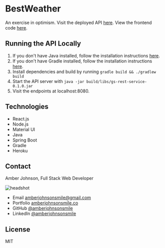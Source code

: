 # BestWeather

An exercise in optimism. Visit the deployed API [here](https://damp-beach-76188.herokuapp.com/weather).
View the frontend code [here](github.com/amberjohnsonsmile/client-best-weather).

## Running the API Locally

1. If you don't have Java installed, follow the installation instructions [here](https://java.com/en/download/help/download_options.xml).
1. If you don't have Gradle installed, follow the installation instructions [here](https://gradle.org/install/).
1. Install dependencies and build by running `gradle build && ./gradlew build`
1. Start the API server with `java -jar build/libs/gs-rest-service-0.1.0.jar`
1. Visit the endpoints at localhost:8080.

## Technologies
* React.js
* Node.js
* Material UI
* Java
* Spring Boot
* Gradle
* Heroku

## Contact

Amber Johnson, Full Stack Web Developer

![headshot](https://user-images.githubusercontent.com/31632938/53816667-30666b80-3f21-11e9-81ff-6756194104a9.jpeg)
* Email amberjohnsonsmile@gmail.com
* Portfolio [amberjohnsonsmile.co](https://amberjohnsonsmile.co)
* GitHub [@amberjohnsonsmile](https://github.com/amberjohnsonsmile)
* LinkedIn [@amberjohnsonsmile](https://linkedin.com/in/amberjohnsonsmile)

## License

MIT
